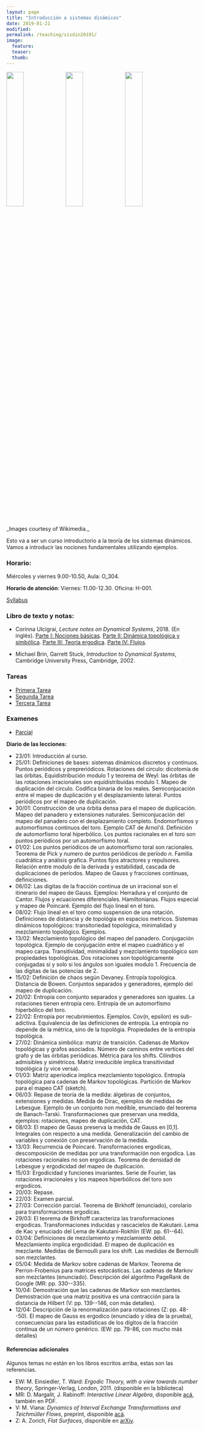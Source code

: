 ```yaml
---
layout: page
title: "Introducción a sistemas dinámicos"
date: 2019-01-21
modified:
permalink: /teaching/sisdin20191/
image:
  feature:
  teaser:
  thumb:
---
```


<p float="left">
  <img src="../../images/Gauss_function.svg" width="30%" />
  <img src="../../images/Arnoldcatmap.svg" width="30%">
  <img src="../../images/Torus.svg" width="30%">
</p>
_Images courtesy of Wikimedia._

Esto va a ser un curso introductorio a la teoría de los sistemas dinámicos.
Vamos a introducir las nociones fundamentales utilizando ejemplos.

### Horario:
   Miércoles y viernes 9.00-10.50, Aula: O_304.

**Horario de atención**:
Viernes: 11.00-12.30. Oficina: H-001.

[Syllabus](../../files/sylsisdin20191.pdf)

### Libro de texto y notas:
+ Corinna Ulcigrai, _Lecture notes on Dynamical Systems_, 2018. (En inglés). [Parte I: Nociones básicas](../../files/SisDin-Part1.pdf). [Parte II: Dinámica topológica y simbólica](../../files/SisDin-Part2.pdf). [Parte III: Teoría ergodica](../../files/SisDin-Part3.pdf). [Parte IV: Flujos](../../files/SisDin-Part4.pdf).

+ Michael Brin, Garrett Stuck, _Introduction to Dynamical
Systems_, Cambridge University Press, Cambridge, 2002.

### Tareas
+ [Primera Tarea](../../files/1TareaSD.pdf)
+ [Segunda Tarea](../../files/2TareaSD.pdf)
+ [Tercera Tarea](../../files/3TareaSD.pdf)

### Examenes
+ [Parcial](../../files/1ParcialSD.pdf)

**Diario de las lecciones:**
+ 23/01: Introducción al curso.
+ 25/01: Definiciones de bases: sistemas dinámicos discretos y continuos. Puntos periódicos y prepreriódicos. Rotaciones del circulo: dicotomía de las órbitas. Equidistribución modulo 1 y teorema de Weyl: las órbitas de las rotaciones irracionales son equidistribuidas modulo 1.
Mapeo de duplicación del circulo. Codifica binaria de los reales. Semiconjucación entre el mapeo de duplicación y el desplazamiento lateral. Puntos periódicos por el mapeo de duplicación.
+ 30/01: Construcción de una órbita densa para el mapeo de duplicación. Mapeo del panadero y extensiones naturales. Semiconjucación del mapeo del panadero con el desplazamiento completo. Endomorfismos y automorfismos continuos del toro. Ejemplo CAT de Arnol'd. Definición de automorfismo toral hiperbólico. Los puntos racionales en el toro son puntos periódicos por un automorfismo toral.
+ 01/02: Los puntos periódicos de un automorfismo toral son racionales. Teorema de Pick y numero de puntos periódicos de período _n_. Familia cuadrática y análisis grafica. Puntos fijos atractores y repulsores. Relación entre modulo de la derivada y estabilidad, cascada de duplicaciones de períodos. Mapeo de Gauss y fracciones continuas, definiciones.
+ 06/02: Las digitas de la fracción continua de un irracional son el itinerario del mapeo de Gauss. Ejemplos: Herradura y el conjunto de Cantor. Flujos y ecuaciones diferenciales. Hamiltonianas. Flujos especial y mapeo de Poincaré. Ejemplo del flujo lineal en el toro.
+ 08/02: Flujo lineal en el toro como suspension de una rotación. Definiciones de distancia y de topológia en espacios metricos. Sistemas dinámicos topológicos: transitoriedad topológica, minimalidad y mezclamiento topológico. Ejemplos.
+ 13/02: Mezclamiento topológico del mapeo del panadero. Conjugación topológica. Ejemplo de conjugación entre el mapeo cuadrático y el mapeo carpa. Transitividad, minimalidad y mezclamiento topológico son propiedades topológicas. Dos rotaciones son topológicamente conjugadas si y solo si los ángulos son iguales modulo 1. Frecuencia de las digitas de las potencias de 2.
+ 15/02: Definición de chaos según Devaney. Entropía topológica. Distancia de Bowen. Conjuntos separados y generadores, ejemplo del mapeo de duplicación.
+ 20/02: Entropía con conjunto separados y generadores son iguales. La rotaciones tienen entropía cero. Entropía de un automorfísmo hiperbólico del toro.
+ 22/02: Entropía por recubrimientos. Ejemplos. Cov(n, epsilon) es sub-adictiva. Equivalencia de las definiciones de entropía. La entropía no depende de la métrica, sino de la topológia. Propiedades de la entropía topológica.
+ 27/02: Dinámica simbólica: matriz de transición. Cadenas de Markov topológicas y grafos asociados. Número de caminos entre vertices del grafo y de las órbitas periódicas. Métrica para los shifts. Cilindros admisibles y simétricos. Matriz irreducible implica transitividad topológica (y vice versa).
+ 01/03: Matriz aperiodica implica mezclamiento topológico. Entropía topológica para cadenas de Markov topológicas. Partición de Markov para el mapeo CAT (sketch).
+ 06/03: Repase de teoría de la medida: álgebras de conjuntos, extensiones y medidas. Medida de Dirac, ejemplos de medidas de Lebesgue. Ejemplo de un conjunto non medible, enunciado del teorema de Banach-Tarski. Transformaciones que preservan una medida, ejemplos: rotaciones, mapeo de duplicación, CAT.
+ 08/03: El mapeo de Gauss preserva la medida de Gauss en [0,1]. Integrales con respecto a una medida. Generalización del cambio de variables y conexión con preservación de la medida.
+ 13/03: Recurrencia de Poincaré. Transformaciones ergodicas, descomposición de medidas por una transformación non ergodica. Las rotaciones racionales no son ergodicas. Teorema de densidad de Lebesgue y ergodicidad del mapeo de duplicación.
+ 15/03: Ergodicidad y funciones invariantes. Serie de Fourier, las rotaciones irracionales y los mapeos hiperbólicos del toro son ergodicos.
+ 20/03: Repase.
+ 22/03: Examen parcial.
+ 27/03: Corrección parcial. Teorema de Birkhoff (enunciado), corolario para transformaciones ergodicas.
+ 29/03: El teorema de Birkhoff caracteriza las transformaciones ergodicas. Transformaciones inducidas y rascacielos de Kakutani. Lema de Kac y enuciado del Lema de Kakutani-Rokhlin (EW: pp. 61--64).
+ 03/04: Definiciones de mezclamiento y mezclamiento débil. Mezclamiento implica ergodicidad. El mapeo de duplicación es mezclante. Medidas de Bernoulli para los shift. Las medidas de Bernoulli son mezclantes.
+ 05/04: Medida de Markov sobre cadenas de Markov. Teorema de Perron-Frobenius para matrices estocásticas. Las cadenas de Markov son mezclantes (enunciado). Descripción del algoritmo PageRank de Google (MR: pp. 330--335).
+ 10/04: Demostración que las cadenas de Markov son mezclantes. Demostración que una matriz positiva es una contracción para la distancia de Hilbert (V: pp. 139--146, con más detalles).
+ 12/04: Descripción de la renormalización para rotaciones (Z: pp. 48--50). El mapeo de Gauss es ergodico (enunciado y idea de la prueba), consecuencias para las estadísticas de los dígitos de la fracción continua de un número genérico. (EW: pp. 79-86, con mucho más detalles)

#### Referencias adicionales
Algunos temas no están en los libros escritos arriba, estas son las referencias.
+ EW: M. Einsiedler, T. Ward: _Ergodic Theory, with a view towards number theory_, Springer-Verlag, London, 2011. (disponible en la biblioteca)
+ MR: D. Margalit, J. Rabinoff: _Interactive Linear Algebra_, disponible [acá](https://textbooks.math.gatech.edu/ila/), también en PDF.
+ V: M. Viana: _Dynamics of Interval Exchange Transformations and Teichmüller Flows_, preprint, disponible [acá](http://w3.impa.br/%7Eviana/out/ietf.pdf).
+ Z: A. Zorich, _Flat Surfaces_, disponible en [arXiv](https://arxiv.org/pdf/math/0609392.pdf).

